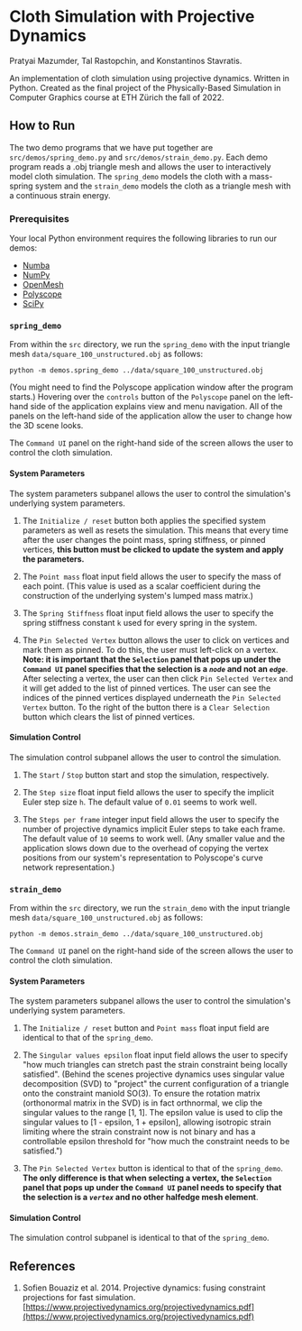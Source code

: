 # Cloth Simulation with Projective Dynamics

Pratyai Mazumder, Tal Rastopchin, and Konstantinos Stavratis.

An implementation of cloth simulation using projective dynamics. Written in Python. Created as the final project of the Physically-Based Simulation in Computer Graphics course at ETH Zürich the fall of 2022.

## How to Run

The two demo programs that we have put together are `src/demos/spring_demo.py` and `src/demos/strain_demo.py`. Each demo program reads a .obj triangle mesh and allows the user to interactively model cloth simulation. The `spring_demo` models the cloth with a mass-spring system and the `strain_demo` models the cloth as a triangle mesh with a continuous strain energy.

### Prerequisites

Your local Python environment requires the following libraries to run our demos:

* [Numba](https://numba.pydata.org/)
* [NumPy](https://numpy.org/)
* [OpenMesh](https://pypi.org/project/openmesh/)
* [Polyscope](https://polyscope.run/py/)
* [SciPy](https://scipy.org/)

### `spring_demo`
From within the `src` directory, we run the `spring_demo` with the input triangle mesh `data/square_100_unstructured.obj` as follows:

```
python -m demos.spring_demo ../data/square_100_unstructured.obj
```
(You might need to find the Polyscope application window after the program starts.) Hovering over the `controls` button of the `Polyscope` panel on the left-hand side of the application explains view and menu navigation. All of the panels on the left-hand side of the application allow the user to change how the 3D scene looks.

The `Command UI` panel on the right-hand side of the screen allows the user to control the cloth simulation.

#### System Parameters

The system parameters subpanel allows the user to control the simulation's underlying system parameters.

1. The `Initialize / reset` button both applies the specified system parameters as well as resets the simulation. This means that every time after the user changes the point mass, spring stiffness, or pinned vertices, **this button must be clicked to update the system and apply the parameters.**

2. The `Point mass` float input field allows the user to specify the mass of each point. (This value is used as a scalar coefficient during the construction of the underlying system's lumped mass matrix.)

3. The `Spring Stiffness` float input field allows the user to specify the spring stiffness constant `k` used for every spring in the system.

4. The `Pin Selected Vertex` button allows the user to click on vertices and mark them as pinned. To do this, the user must left-click on a vertex. **Note: it is important that the `Selection` panel that pops up under the `Command UI` panel specifies that the selection is a *`node`* and not an *`edge`***. After selecting a vertex, the user can then click `Pin Selected Vertex` and it will get added to the list of pinned vertices. The user can see the indices of the pinned vertices displayed underneath the `Pin Selected Vertex` button. To the right of the button there is a `Clear Selection` button which clears the list of pinned vertices.

#### Simulation Control

The simulation control subpanel allows the user to control the simulation.

1. The `Start` / `Stop` button start and stop the simulation, respectively.

2. The `Step size` float input field allows the user to specify the implicit Euler step size `h`. The default value of `0.01` seems to work well.

3. The `Steps per frame` integer input field allows the user to specify the number of projective dynamics implicit Euler steps to take each frame. The default value of `10` seems to work well. (Any smaller value and the application slows down due to the overhead of copying the vertex positions from our system's representation to Polyscope's curve network representation.)

### `strain_demo`

From within the `src` directory, we run the `strain_demo` with the input triangle mesh `data/square_100_unstructured.obj` as follows:

```
python -m demos.strain_demo ../data/square_100_unstructured.obj
```

The `Command UI` panel on the right-hand side of the screen allows the user to control the cloth simulation.

#### System Parameters

The system parameters subpanel allows the user to control the simulation's underlying system parameters.

1. The `Initialize / reset` button and `Point mass` float input field are identical to that of the `spring_demo`.

2. The `Singular values epsilon` float input field allows the user to specify "how much triangles can stretch past the strain constraint being locally satisfied". (Behind the scenes projective dynamics uses singular value decomposition (SVD) to "project" the current configuration of a triangle onto the constraint maniold SO(3). To ensure the rotation matrix (orthonormal matrix in the SVD) is in fact orthnormal, we clip the singular values to the range [1, 1]. The epsilon value is used to clip the singular values to [1 - epsilon, 1 + epsilon], allowing isotropic strain limiting where the strain constraint now is not binary and has a controllable epsilon threshold for "how much the constraint needs to be satisfied.")

3. The `Pin Selected Vertex` button is identical to that of the `spring_demo`. **The only difference is that when selecting a vertex, the `Selection` panel that pops up under the `Command UI` panel needs to specify that the selection is a *`vertex`* and no other halfedge mesh element**.

#### Simulation Control

The simulation control subpanel is identical to that of the `spring_demo`.

## References

1. Sofien Bouaziz et al. 2014. Projective dynamics: fusing constraint projections for fast simulation. [https://www.projectivedynamics.org/projectivedynamics.pdf](https://www.projectivedynamics.org/projectivedynamics.pdf)
